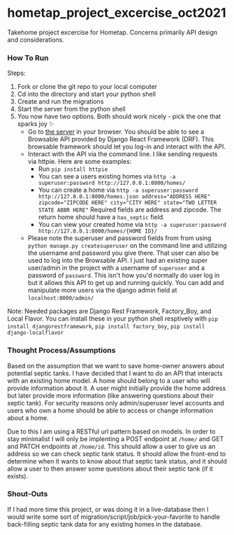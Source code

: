 # hometap_project_excercise_oct2021
Takehome project excercise for Hometap. Concerns primarily API design and considerations. 

### How To Run
Steps:
1. Fork or clone the git repo to your local computer
2. Cd into the directory and start your python shell
3. Create and run the migrations
4. Start the server from the python shell 
5. You now have two options. Both should work nicely - pick the one that sparks joy ✨ 
    - Go to [the server](http://localhost:8000/homes/) in your browser. You should be able to see a Browsable API provided by Django React Framework (DRF). This browsable framework should let you log-in and interact with the API.
    - Interact with the API via the command line. I like sending requests via httpie. Here are some examples:
        - Run `pip install httpie`
        - You can see a users existing homes via `http -a superuser:password http://127.0.0.1:8000/homes/`
        - You can create a home via `http -a superuser:password http://127.0.0.1:8000/homes.json address="ADDRESS HERE" zipcode="ZIPCODE HERE" city="CITY HERE" state="TWO LETTER STATE ABBR HERE"` Required fields are address and zipcode. The return home should have a `has_septic` field.
        - You can view your created home via `http -a superuser:password http://127.0.0.1:8000/homes/{HOME ID}/`
    - Please note the superuser and password fields from from using `python manage.py createsuperuser` on the command line and utilizing the username and password you give there. That user can also be used to log into the Browsable API. I just had an existing super user/admin in the project with a username of `superuser` and a password of `password`. This isn't how you'd normally do user log in but it allows this API to get up and running quickly. You can add and manipulate more users via the django admin field at `localhost:8000/admin/`

Note: Needed packages are Django Rest Framework, Factory_Boy, and Local Flavor. You can install these in your python shell resptively with `pip install djangorestframework`, `pip install factory_boy`, `pip install django-localflavor`

### Thought Process/Assumptions
Based on the assumption that we want to save home-owner answers about potential septic tanks. I have decided that 
I want to do an API that interacts with an existing home model. A home should belong to a user who will provide information about it. A user might initially provide the home address but later provide more information (like answering questions about their septic tank). For security reasons only admin/superuser level accounts and users who own a home should be able to access or change information about a home. 

Due to this I am using a RESTful url pattern based on models. In order to stay minimalist I will only be implenting a POST endpoint at `/home/` and GET and PATCH endpoints at `/home/id`. This should allow a user to give us an address so we can check septic tank status. It should allow the front-end to determine when it wants to know about that septic tank status, and it should allow a user to then answer some questions about their septic tank (if it exists). 

### Shout-Outs

If I had more time this project, or was doing it in a live-database then I would write some sort of migration/script/job/pick-your-favorite to handle back-filling septic tank data for any existing homes in the database. 
